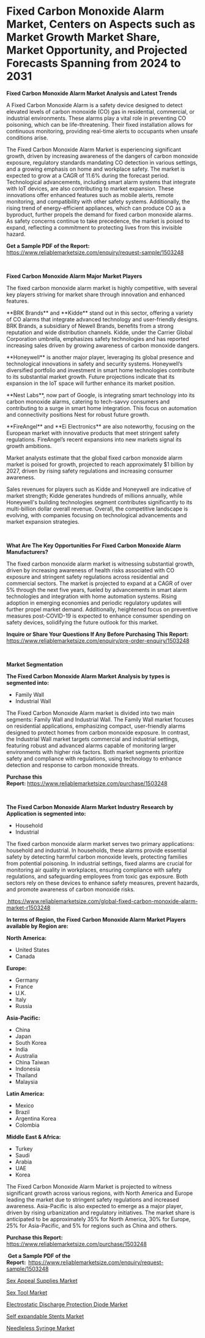 <p><h1>Fixed Carbon Monoxide Alarm Market, Centers on Aspects such as Market Growth Market Share, Market Opportunity, and Projected Forecasts Spanning from 2024 to 2031</h1></p><p><strong>Fixed Carbon Monoxide Alarm Market Analysis and Latest Trends</strong></p>
<p><p>A Fixed Carbon Monoxide Alarm is a safety device designed to detect elevated levels of carbon monoxide (CO) gas in residential, commercial, or industrial environments. These alarms play a vital role in preventing CO poisoning, which can be life-threatening. Their fixed installation allows for continuous monitoring, providing real-time alerts to occupants when unsafe conditions arise.</p><p>The Fixed Carbon Monoxide Alarm Market is experiencing significant growth, driven by increasing awareness of the dangers of carbon monoxide exposure, regulatory standards mandating CO detection in various settings, and a growing emphasis on home and workplace safety. The market is expected to grow at a CAGR of 11.6% during the forecast period. Technological advancements, including smart alarm systems that integrate with IoT devices, are also contributing to market expansion. These innovations offer enhanced features such as mobile alerts, remote monitoring, and compatibility with other safety systems. Additionally, the rising trend of energy-efficient appliances, which can produce CO as a byproduct, further propels the demand for fixed carbon monoxide alarms. As safety concerns continue to take precedence, the market is poised to expand, reflecting a commitment to protecting lives from this invisible hazard.</p></p>
<p><strong>Get a Sample PDF of the Report:&nbsp;</strong> <a href="https://www.reliablemarketsize.com/enquiry/request-sample/1503248?utm_campaign=1173&utm_medium=2&utm_source=Github&utm_content=ia&utm_term=27092024&utm_id=fixed-carbon-monoxide-alarm">https://www.reliablemarketsize.com/enquiry/request-sample/1503248</a></p>
<p>&nbsp;</p>
<p><strong>Fixed Carbon Monoxide Alarm Major Market Players</strong></p>
<p><p>The fixed carbon monoxide alarm market is highly competitive, with several key players striving for market share through innovation and enhanced features. </p><p>**BRK Brands** and **Kidde** stand out in this sector, offering a variety of CO alarms that integrate advanced technology and user-friendly designs. BRK Brands, a subsidiary of Newell Brands, benefits from a strong reputation and wide distribution channels. Kidde, under the Carrier Global Corporation umbrella, emphasizes safety technologies and has reported increasing sales driven by growing awareness of carbon monoxide dangers.</p><p>**Honeywell** is another major player, leveraging its global presence and technological innovations in safety and security systems. Honeywell’s diversified portfolio and investment in smart home technologies contribute to its substantial market growth. Future projections indicate that its expansion in the IoT space will further enhance its market position.</p><p>**Nest Labs**, now part of Google, is integrating smart technology into its carbon monoxide alarms, catering to tech-savvy consumers and contributing to a surge in smart home integration. This focus on automation and connectivity positions Nest for robust future growth.</p><p>**FireAngel** and **Ei Electronics** are also noteworthy, focusing on the European market with innovative products that meet stringent safety regulations. FireAngel’s recent expansions into new markets signal its growth ambitions.</p><p>Market analysts estimate that the global fixed carbon monoxide alarm market is poised for growth, projected to reach approximately $1 billion by 2027, driven by rising safety regulations and increasing consumer awareness.</p><p>Sales revenues for players such as Kidde and Honeywell are indicative of market strength; Kidde generates hundreds of millions annually, while Honeywell's building technologies segment contributes significantly to its multi-billion dollar overall revenue. Overall, the competitive landscape is evolving, with companies focusing on technological advancements and market expansion strategies.</p></p>
<p>&nbsp;</p>
<p><strong>What Are The Key Opportunities For Fixed Carbon Monoxide Alarm Manufacturers?</strong></p>
<p><p>The fixed carbon monoxide alarm market is witnessing substantial growth, driven by increasing awareness of health risks associated with CO exposure and stringent safety regulations across residential and commercial sectors. The market is projected to expand at a CAGR of over 5% through the next five years, fueled by advancements in smart alarm technologies and integration with home automation systems. Rising adoption in emerging economies and periodic regulatory updates will further propel market demand. Additionally, heightened focus on preventive measures post-COVID-19 is expected to enhance consumer spending on safety devices, solidifying the future outlook for this market.</p></p>
<p><strong>Inquire or Share Your Questions If Any Before Purchasing This Report:</strong> <a href="https://www.reliablemarketsize.com/enquiry/pre-order-enquiry/1503248?utm_campaign=1173&utm_medium=2&utm_source=Github&utm_content=ia&utm_term=27092024&utm_id=fixed-carbon-monoxide-alarm">https://www.reliablemarketsize.com/enquiry/pre-order-enquiry/1503248</a></p>
<p>&nbsp;</p>
<p><strong>Market Segmentation</strong></p>
<p><strong>The Fixed Carbon Monoxide Alarm Market Analysis by types is segmented into:</strong></p>
<p><ul><li>Family Wall</li><li>Industrial Wall</li></ul></p>
<p><p>The Fixed Carbon Monoxide Alarm market is divided into two main segments: Family Wall and Industrial Wall. The Family Wall market focuses on residential applications, emphasizing compact, user-friendly alarms designed to protect homes from carbon monoxide exposure. In contrast, the Industrial Wall market targets commercial and industrial settings, featuring robust and advanced alarms capable of monitoring larger environments with higher risk factors. Both market segments prioritize safety and compliance with regulations, using technology to enhance detection and response to carbon monoxide threats.</p></p>
<p><strong>Purchase this Report:&nbsp;</strong><a href="https://www.reliablemarketsize.com/purchase/1503248?utm_campaign=1173&utm_medium=2&utm_source=Github&utm_content=ia&utm_term=27092024&utm_id=fixed-carbon-monoxide-alarm">https://www.reliablemarketsize.com/purchase/1503248</a></p>
<p>&nbsp;</p>
<p><strong>The Fixed Carbon Monoxide Alarm Market Industry Research by Application is segmented into:</strong></p>
<p><ul><li>Household</li><li>Industrial</li></ul></p>
<p><p>The fixed carbon monoxide alarm market serves two primary applications: household and industrial. In households, these alarms provide essential safety by detecting harmful carbon monoxide levels, protecting families from potential poisoning. In industrial settings, fixed alarms are crucial for monitoring air quality in workplaces, ensuring compliance with safety regulations, and safeguarding employees from toxic gas exposure. Both sectors rely on these devices to enhance safety measures, prevent hazards, and promote awareness of carbon monoxide risks.</p></p>
<p><a href="https://www.reliablemarketsize.com/global-fixed-carbon-monoxide-alarm-market-r1503248?utm_campaign=1173&utm_medium=2&utm_source=Github&utm_content=ia&utm_term=27092024&utm_id=fixed-carbon-monoxide-alarm">&nbsp;https://www.reliablemarketsize.com/global-fixed-carbon-monoxide-alarm-market-r1503248</a></p>
<p><strong>In terms of Region, the Fixed Carbon Monoxide Alarm Market Players available by Region are:</strong></p>
<p>
    <p> <strong> North America: </strong>
        <ul>
            <li>United States</li>
            <li>Canada</li>
        </ul>
        </p> 
    <p> <strong> Europe: </strong>
        <ul>
            <li>Germany</li>
            <li>France</li>
            <li>U.K.</li>
            <li>Italy</li>
            <li>Russia</li>
        </ul>
        </p> 
    <p> <strong> Asia-Pacific: </strong>
        <ul>
            <li>China</li>
            <li>Japan</li>
            <li>South Korea</li>
            <li>India</li>
            <li>Australia</li>
            <li>China Taiwan</li>
            <li>Indonesia</li>
            <li>Thailand</li>
            <li>Malaysia</li>
        </ul>
        </p> 
    <p> <strong> Latin America: </strong>
        <ul>
            <li>Mexico</li>
            <li>Brazil</li>
            <li>Argentina Korea</li>
            <li>Colombia</li>
        </ul>
        </p> 
    <p> <strong> Middle East & Africa: </strong>
        <ul>
            <li>Turkey</li>
            <li>Saudi</li>
            <li>Arabia</li>
            <li>UAE</li>
            <li>Korea</li>
        </ul>
    </p>
    </p>
<p><p>The Fixed Carbon Monoxide Alarm Market is projected to witness significant growth across various regions, with North America and Europe leading the market due to stringent safety regulations and increased awareness. Asia-Pacific is also expected to emerge as a major player, driven by rising urbanization and regulatory initiatives. The market share is anticipated to be approximately 35% for North America, 30% for Europe, 25% for Asia-Pacific, and 5% for regions such as China and others.</p></p>
<p><strong>Purchase this Report: </strong><a href="https://www.reliablemarketsize.com/purchase/1503248?utm_campaign=1173&utm_medium=2&utm_source=Github&utm_content=ia&utm_term=27092024&utm_id=fixed-carbon-monoxide-alarm">https://www.reliablemarketsize.com/purchase/1503248</a></p>
<p>&nbsp;<strong>Get a Sample PDF of the Report:&nbsp;&nbsp;</strong><a href="https://www.reliablemarketsize.com/enquiry/request-sample/1503248?utm_campaign=1173&utm_medium=2&utm_source=Github&utm_content=ia&utm_term=27092024&utm_id=fixed-carbon-monoxide-alarm">https://www.reliablemarketsize.com/enquiry/request-sample/1503248</a></p>
<p><strong></strong></p>
<p><p><a href="https://issuu.com/reportprime-2/docs/sex-appeal-supplies-market-size-203_bf63cdc71aea4e?utm_campaign=1173&utm_medium=2&utm_source=Github&utm_content=ia&utm_term=27092024&utm_id=fixed-carbon-monoxide-alarm">Sex Appeal Supplies Market</a></p><p><a href="https://issuu.com/reportprime-2/docs/sex-tool-market-size-2030.pptx_d4ab31f6317379?utm_campaign=1173&utm_medium=2&utm_source=Github&utm_content=ia&utm_term=27092024&utm_id=fixed-carbon-monoxide-alarm">Sex Tool Market</a></p><p><a href="https://github.com/RoccoManning/Market-Research-Report-List-7/blob/main/electrostatic-discharge-protection-diode-market.md?utm_campaign=1173&utm_medium=2&utm_source=Github&utm_content=ia&utm_term=27092024&utm_id=fixed-carbon-monoxide-alarm">Electrostatic Discharge Protection Diode Market</a></p><p><a href="https://www.linkedin.com/pulse/what-driving-global-self-expandable-stents-market-dive-trends-osv2e?trackingId=DYPD8kD1RJWLuFMrYkCOgw%3D%3D&utm_campaign=1173&utm_medium=2&utm_source=Github&utm_content=ia&utm_term=27092024&utm_id=fixed-carbon-monoxide-alarm">Self expandable Stents Market</a></p><p><a href="https://www.linkedin.com/pulse/unlocking-growth-potential-market-strategic-analysis-needleless-n2qof?utm_campaign=1173&utm_medium=2&utm_source=Github&utm_content=ia&utm_term=27092024&utm_id=fixed-carbon-monoxide-alarm">Needleless Syringe Market</a></p></p>